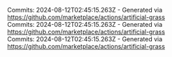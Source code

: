 Commits: 2024-08-12T02:45:15.263Z - Generated via https://github.com/marketplace/actions/artificial-grass
<br>
Commits: 2024-08-12T02:45:15.263Z - Generated via https://github.com/marketplace/actions/artificial-grass
<br>
Commits: 2024-08-12T02:45:15.263Z - Generated via https://github.com/marketplace/actions/artificial-grass
<br>

